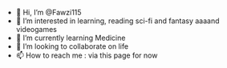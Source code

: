 - 👋 Hi, I’m @Fawzi115
- 👀 I’m interested in learning, reading sci-fi and fantasy aaaand videogames
- 🌱 I’m currently learning Medicine
- 💞️ I’m looking to collaborate on life
- 📫 How to reach me : via this page for now

<!---
Fawzi115/Fawzi115 is a ✨ special ✨ repository because its `README.md` (this file) appears on your GitHub profile.
You can click the Preview link to take a look at your changes.
--->
